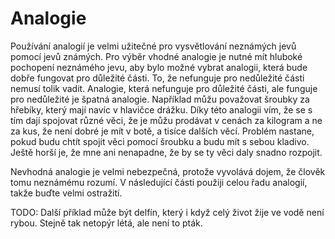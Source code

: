 # Analogie

Používání analogií je velmi užitečné pro vysvětlování neznámých jevů pomocí jevů známých. Pro výběr vhodné analogie je nutné mít hluboké pochopení neznámého jevu, aby bylo možné vybrat analogii, která bude dobře fungovat pro důležité části. To, že nefunguje pro nedůležité části nemusí tolik vadit. Analogie, která nefunguje pro důležité části, ale funguje pro nedůležité je špatná analogie. Například můžu považovat šroubky za hřebíky, který mají navíc v hlavičce drážku. Díky této analogii vím, že se s tím dají spojovat různé věci, že je můžu prodávat v cenách za kilogram a ne za kus, že není dobré je mít v botě, a tisíce dalších věcí. Problém nastane, pokud budu chtít spojit věci pomocí šroubku a budu mít s sebou kladivo. Ještě horší je, že mne ani nenapadne, že by se ty věci daly snadno rozpojit. 

Nevhodná analogie je velmi nebezpečná, protože vyvolává dojem, že člověk tomu neznámému rozumí. V následující části použiji celou řadu analogií, takže buďte velmi ostražití.

TODO: Další příklad může být delfín, který i když celý život žije ve vodě není rybou. Stejně tak netopýr létá, ale není to pták.  


